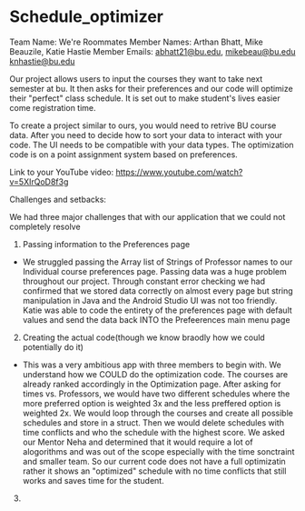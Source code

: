 # Schedule_optimizer
Team Name: We're Roommates
Member Names: Arthan Bhatt, Mike Beauzile, Katie Hastie
Member Emails: abhatt21@bu.edu, mikebeau@bu.edu knhastie@bu.edu

Our project allows users to input the courses they want to take next semester at bu. 
It then asks for their preferences and our code will optimize their "perfect" class schedule.
It is set out to make student's lives easier come registration time.

To create a project similar to ours, you would need to retrive BU course data. After you need to 
decide how to sort your data to interact with your code. The UI needs to be compatible with your
data types. The optimization code is on a point assignment system based on preferences.

Link to your YouTube video: https://www.youtube.com/watch?v=5XIrQoD8f3g

Challenges and setbacks: 

We had three major challenges that with our application that we could not completely resolve
1. Passing information to the Preferences page
  - We struggled passing the Array list of Strings of Professor names to our Individual course preferences page. Passing data was a huge problem throughout our project. Through constant error checking we had confirmed that we stored data correctly on almost every page but string manipulation in Java and the Android Studio UI was not too friendly. Katie was able to code the entirety of the preferences page with default values and send the data back INTO the Prefeerences main menu page
2. Creating the actual code(though we know braodly how we could potentially do it)
 - This was a very ambitious app with three members to begin with. We understand how we COULD do the optimization code. The courses are already ranked accordingly in the Optimization page. After asking for times vs. Professors, we would have two different schedules where the more preferred option is weighted 3x and the less preffered option is weighted 2x. We would loop through the courses and create all possible schedules and store in a struct. Then we would delete schedules with time conflicts and who the schedule with the highest score. We asked our Mentor Neha and determined that it would require a lot of alogorithms and was out of the scope especially with the time sonctraint and smaller team. So our current code does not have a full optimizatin rather it shows an "optimized" schedule with no time conflicts that still works and saves time for the student.
3. 
